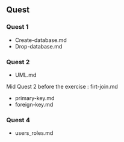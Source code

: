 ## Quest

### Quest 1

- Create-database.md
- Drop-database.md

### Quest 2

- UML.md

Mid Quest 2 before the exercise : firt-join.md

- primary-key.md
- foreign-key.md

### Quest 4

- users_roles.md